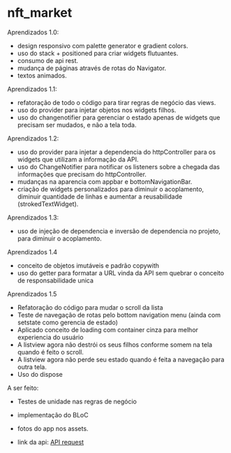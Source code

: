 # nft_market

Aprendizados 1.0:
- design responsivo com palette generator e gradient colors.
- uso do stack + positioned para criar widgets flutuantes.
- consumo de api rest.
- mudança de páginas através de rotas do Navigator.
- textos animados.


Aprendizados 1.1:
- refatoração de todo o código para tirar regras de negócio das views.
- uso do provider para injetar objetos nos widgets filhos.
- uso do changenotifier para gerenciar o estado apenas de widgets que precisam ser mudados, e não a tela toda.

Aprendizados 1.2:
- uso do provider para injetar a dependencia do httpController para os widgets que utilizam a informação da API.
- uso do ChangeNotifier para notificar os listeners sobre a chegada das informações que precisam do httpController.
- mudanças na aparencia com appbar e bottomNavigationBar.
- criação de widgets personalizados para diminuir o acoplamento, diminuir quantidade de linhas e aumentar a reusabilidade (strokedTextWidget).

Aprendizados 1.3:
- uso de injeção de dependencia e inversão de dependencia no projeto, para diminuir o acoplamento.

Aprendizados 1.4
- conceito de objetos imutáveis e padrão copywith
- uso do getter para formatar a URL vinda da API sem quebrar o conceito de responsabilidade unica

Aprendizados 1.5
- Refatoração do código para mudar o scroll da lista
- Teste de navegação de rotas pelo bottom navigation menu (ainda com setstate como gerencia de estado)
- Aplicado conceito de loading com container cinza para melhor experiencia do usuário
- A listview agora não destrói os seus filhos conforme somem na tela quando é feito o scroll.
- A listview agora não perde seu estado quando é feita a navegação para outra tela.
- Uso do dispose

A ser feito:
- Testes de unidade nas regras de negócio
- implementação do BLoC

- fotos do app nos assets.
- link da api: [API request](https://eth-mainnet.alchemyapi.io/v2/demo/getNFTs/?owner=0xfAE46f94Ee7B2Acb497CEcAFf6Cff17F621c693D)
